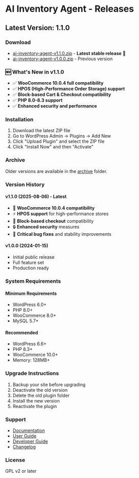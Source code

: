 # AI Inventory Agent - Releases

## Latest Version: 1.1.0

### Download
- [ai-inventory-agent-v1.1.0.zip](ai-inventory-agent-v1.1.0.zip) - **Latest stable release** 🚀
- [ai-inventory-agent-v1.0.0.zip](ai-inventory-agent-v1.0.0.zip) - Previous version

### 🆕 What's New in v1.1.0
- ✅ **WooCommerce 10.0.4 full compatibility**
- ✅ **HPOS (High-Performance Order Storage) support**
- ✅ **Block-based Cart & Checkout compatibility**
- ✅ **PHP 8.0-8.3 support**
- ✅ **Enhanced security and performance**

### Installation
1. Download the latest ZIP file
2. Go to WordPress Admin → Plugins → Add New
3. Click "Upload Plugin" and select the ZIP file
4. Click "Install Now" and then "Activate"

### Archive
Older versions are available in the [archive](archive/) folder.

### Version History

#### v1.1.0 (2025-08-06) - **Latest**
- 🚀 **WooCommerce 10.0.4 compatibility**
- ⚡ **HPOS support** for high-performance stores
- 🎨 **Block-based checkout** compatibility
- 🔒 **Enhanced security** measures
- 🐛 **Critical bug fixes** and stability improvements

#### v1.0.0 (2024-01-15)
- Initial public release
- Full feature set
- Production ready

### System Requirements

#### Minimum Requirements
- WordPress 6.0+
- PHP 8.0+
- WooCommerce 8.0+
- MySQL 5.7+

#### Recommended
- WordPress 6.6+
- PHP 8.3+
- WooCommerce 10.0+
- Memory: 128MB+

### Upgrade Instructions
1. Backup your site before upgrading
2. Deactivate the old version
3. Delete the old plugin folder
4. Install the new version
5. Reactivate the plugin

### Support
- [Documentation](../docs/)
- [User Guide](../docs/USER_GUIDE.md)
- [Developer Guide](../docs/DEVELOPER_GUIDE.md)
- [Changelog](../CHANGELOG.md)

### License
GPL v2 or later